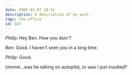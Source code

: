 ```yaml
---
date: 2006-02-07 19:51
description: A description of my post.
tags: the-office
id: 187
---
```

<i>Philip</i>:  Hey Ben.  How you doin'?

<i>Ben</i>:  Good.  I haven't seen you in a long time.

<i>Philip</i>:  Good.


Ummm...was he talking on autopilot, or was I just insulted?